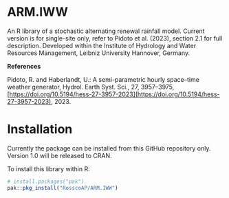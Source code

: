 # ARM.IWW
An R library of a stochastic alternating renewal rainfall model. 
Current version is for single-site only, refer to Pidoto et al. (2023), section 2.1 for full description.
Developed within the Institute of Hydrology and Water Resources Management, Leibniz University Hannover, Germany.

**References**

Pidoto, R. and Haberlandt, U.: A semi-parametric hourly space–time weather generator, Hydrol. Earth Syst. Sci., 27, 3957–3975, [https://doi.org/10.5194/hess-27-3957-2023](https://doi.org/10.5194/hess-27-3957-2023), 2023.

# Installation

Currently the package can be installed from this GitHub repository only. Version 1.0 will be released to CRAN.

To install this library within R:

``` r
# install.packages("pak")
pak::pkg_install("RosscoAP/ARM.IWW")
```

